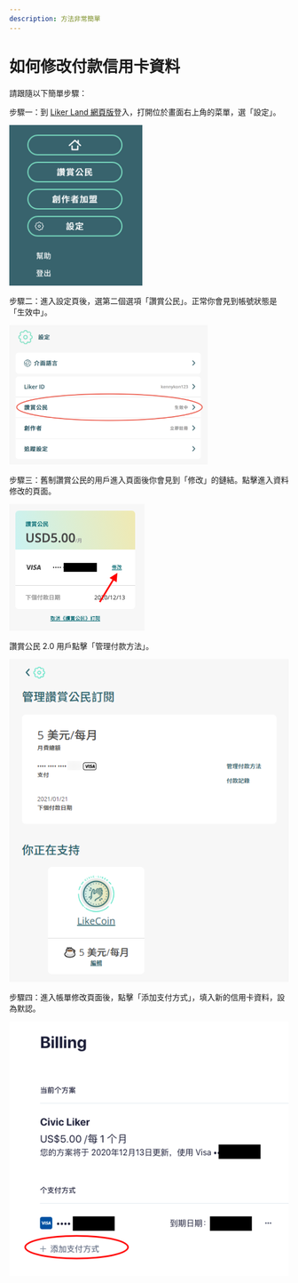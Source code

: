 ```yaml
---
description: 方法非常簡單
---
```


# 如何修改付款信用卡資料

請跟隨以下簡單步驟：  
  
步驟一：到 [Liker Land 網頁版](https://liker.land/)登入，打開位於畫面右上角的菜單，選「設定」。

![](../../.gitbook/assets/subscribe-civic-liker-1.png)

步驟二：進入設定頁後，選第二個選項「讚賞公民」。正常你會見到帳號狀態是「生效中」。

![](../../.gitbook/assets/subscribe-civic-liker-2.png)

步驟三：舊制讚賞公民的用戶進入頁面後你會見到「修改」的鏈結。點擊進入資料修改的頁面。

![](../../.gitbook/assets/image%20%28105%29.png)

讚賞公民 2.0 用戶點擊「管理付款方法」。

![](../../.gitbook/assets/register-civic-liker-8.png)

步驟四：進入帳單修改頁面後，點擊「添加支付方式」，填入新的信用卡資料，設為默認。

![](../../.gitbook/assets/image%20%28106%29.png)

